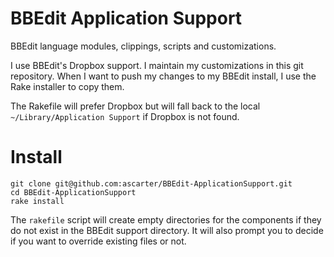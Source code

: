 BBEdit Application Support
==========================

BBEdit language modules, clippings, scripts and customizations.

I use BBEdit's Dropbox support. I maintain my customizations in this git repository. When I want to push my changes to my BBEdit install, I use the Rake installer to copy them.

The Rakefile will prefer Dropbox but will fall back to the local `~/Library/Application Support` if Dropbox is not found.

# Install

	git clone git@github.com:ascarter/BBEdit-ApplicationSupport.git
	cd BBEdit-ApplicationSupport
	rake install

The `rakefile` script will create empty directories for the components if they do not exist in the BBEdit support directory. It will also prompt you to decide if you want to override existing files or not.

